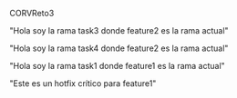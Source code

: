 CORVReto3


"Hola soy la rama task3 donde feature2 es la rama actual"


"Hola soy la rama task4 donde feature2 es la rama actual"

"Hola soy la rama task1 donde feature1 es la rama actual"

"Este es un hotfix crítico para feature1"

